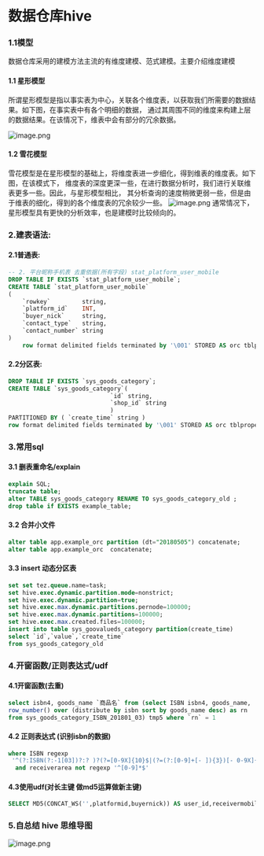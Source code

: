 # 数据仓库hive

### 1.1模型

数据仓库采用的建模方法主流的有维度建模、范式建模。主要介绍维度建模

#### 1.1 星形模型

所谓星形模型是指以事实表为中心，关联各个维度表，以获取我们所需要的数据结果。如下图，在事实表中有各个明细的数据，
通过其周围不同的维度来构建上层的数据结果。在该情况下，维表中会有部分的冗余数据。

![image.png](https://cdn.nlark.com/yuque/0/2020/png/152121/1578901829256-d6fad6c1-1d0e-435b-af6d-43d00ae65ec8.png#align=left&display=inline&height=708&name=image.png&originHeight=708&originWidth=781&size=179301&status=done&style=none&width=781)

#### 1.2 雪花模型

雪花模型是在星形模型的基础上，将维度表进一步细化，得到维表的维度表。如下图，在该模式下，
维度表的深度更深一些，在进行数据分析时，我们进行关联维表更多一些。因此，与星形模型相比，
其分析查询的速度稍微更弱一些，但是由于维表的细化，得到的各个维度表的冗余较少一些。
![image.png](https://cdn.nlark.com/yuque/0/2020/png/152121/1578901836295-ccff5c95-59e8-4ef4-81aa-0f2d37b06736.png#align=left&display=inline&height=600&name=image.png&originHeight=600&originWidth=805&size=196066&status=done&style=none&width=805)
通常情况下，星形模型具有更快的分析效率，也是建模时比较倾向的。

### 2.建表语法:

#### 2.1普通表:

```sql
-- 2. 平台昵称手机表 去重依据(所有字段) stat_platform_user_mobile
DROP TABLE IF EXISTS `stat_platform_user_mobile`;
CREATE TABLE `stat_platform_user_mobile`
(
    `rowkey`         string,
    `platform_id`    INT,
    `buyer_nick`     string,
    `contact_type`   string,
    `contact_number` string
)
    row format delimited fields terminated by '\001' STORED AS orc tblproperties ("orc.compress" = "SNAPPY");
```

#### 2.2分区表:

```sql
DROP TABLE IF EXISTS `sys_goods_category`;
CREATE TABLE `sys_goods_category`(
                             `id` string,
                             `shop_id` string
                             )
PARTITIONED BY ( `create_time` string )
row format delimited fields terminated by '\001' STORED AS orc tblproperties ("orc.compress"="SNAPPY");
```

### 3.常用sql

#### 3.1 删表重命名/explain

```sql
explain SQL;
truncate table;
alter TABLE sys_goods_category RENAME TO sys_goods_category_old ;
drop table if EXISTS example_table;
```

#### 3.2 合并小文件

```sql
alter table app.example_orc partition (dt="20180505") concatenate;
alter table app.example_orc  concatenate;
```

#### 3.3 insert 动态分区表

```sql
set set tez.queue.name=task;
set hive.exec.dynamic.partition.mode=nonstrict;
set hive.exec.dynamic.partition=true;
set hive.exec.max.dynamic.partitions.pernode=100000;
set hive.exec.max.dynamic.partitions=100000;
set hive.exec.max.created.files=100000;
insert into table sys_goovalueds_category partition(create_time)
select `id`,`value`,`create_time`
from sys_goods_category_old
```

### 4.开窗函数/正则表达式/udf

#### 4.1开窗函数(去重)

```sql
select isbn4, goods_name `商品名` from (select ISBN isbn4, goods_name, 
row_number() over (distribute by isbn sort by goods_name desc) as rn 
from sys_goods_category_ISBN_201801_03) tmp5 where `rn` = 1
```

#### 4.2 正则表达式 (识别isbn的数据)

```sql
where ISBN regexp
 '^(?:ISBN(?:-1[03])?:? )?(?=[0-9X]{10}$|(?=(?:[0-9]+[- ]){3})[- 0-9X]{13}$|97[89][0-9]{10}$|(?=(?:[0-9]+[- ]){4})[- 0-9]{17}$)(?:97[89][- ]?)?[0-9]{1,5}[- ]?[0-9]+[- ]?[0-9]+[- ]?[0-9X]$'
  and receiverarea not regexp '^[0-9]*$'
```

#### 4.3使用udf(对长主键 做md5运算做新主键)

```sql
SELECT MD5(CONCAT_WS('',platformid,buyernick)) AS user_id,receivermobile AS mobile_id from table
```

### 5.自总结 hive 思维导图 
![image.png](https://cdn.nlark.com/yuque/0/2020/png/152121/1578902068718-be649a01-ebbc-414e-9240-20a22ae53448.png#align=left&display=inline&height=7244&name=image.png&originHeight=7244&originWidth=3273&size=1653833&status=done&style=none&width=3273)
